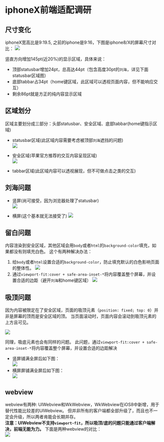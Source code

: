 # iphoneX前端适配调研

## 尺寸变化
iphoneX宽高比是9:19.5, 之前的iphone是9:16，下图是iphone8/X的屏幕尺寸对比：
![](./images/ihpne8-iphonex.png)

竖直方向增加145pt(近20%)的显示区域，具体来说：
- 顶部statusbar增加24pt，总高达44pt（包含高度30pt的`刘海`，详见下面statusbar区域图）
- 底部tabbar占34pt（home键区域，此区域可以透视页面内容，但不能响应交互）
- 剩余86pt就是方正的纯内容显示区域

## 区域划分
区域主要划分成三部分：头部statusbar、安全区域、底部tabbar(home键指示区域)

- statusbar区域(此区域内容需要考虑被顶部`刘海`遮挡的问题)  
![](./images/sensor.jpeg)

- 安全区域(苹果官方推荐的交互内容呈现区域)  
![](./images/safe-area.png)

- tabbar区域(此区域内容可以透视展现，但不可做点击之类的交互)  

## 刘海问题
- 竖屏(尚可接受，因为浏览器处理了statusbar)  
![](./images/portrait.jpg)

- 横屏(这个基本就无法接受了)
![](./images/landscape.jpg)


## 留白问题
内容渲染到安全区域，其他区域会用`body`或者`html`的`background-color`填充，如果都没有则填充白色。
这个有两种解决办法：
1. 给`body`或者`html`设置合适的`background-color`，防止填充默认的白色影响页面的整体性。
![](./images/white.png)
2. 通过`viewport-fit:cover + safe-area-inset-*`将内容覆盖整个屏幕，并设置合适的边距（避开`刘海`和home键区域）
![](./images/cover.png)

## 吸顶问题
因为内容被限定在了安全区域，页面的吸顶元素（`position: fixed; top: 0`）并非是屏幕的顶而是安全区域的顶。
当页面滚动时，页面内容会滚动到吸顶元素的上方且可见。

![](./images/fixed.gif)

同理，吸底元素也会有同样的问题。
此问题，通过`viewport-fit:cover + safe-area-inset-*`将内容覆盖整个屏幕，并设置合适的边距解决

- 竖屏铺满全屏后如下图：  
![](./images/max-safe-areas-insets.png)
- 横屏屏铺满全屏后如下图：  
![](./images/safe-area-constants.png)

## webview
webview有两种: UIWebview和WkWebview，WkWebview在iOS8中新增，用于替代性能比较差的UIWebview。
但并非所有的客户端都全部升级了，而且也不一定会升级，所以两者肯能会长期并存。  
**注意：UIWebview不支持`viewport-fit`，所以吸顶/底的问题只能通过客户端解决，前端无能为力。**
下面是两种webview的对比：  
![](./images/UIWebView-WkWebView.png)